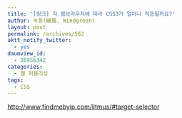 ```yaml
---
title: '[링크] 각 웹브라우저에 따라 CSS3가 얼마나 적용될까요?'
author: 녹풍(綠風, Windgreen)
layout: post
permalink: /archives/562
aktt_notify_twitter:
  - yes
daumview_id:
  - 36956342
categories:
  - 웹 퍼블리싱
tags:
  - CSS
---
```

<http://www.findmebyip.com/litmus/#target-selector>